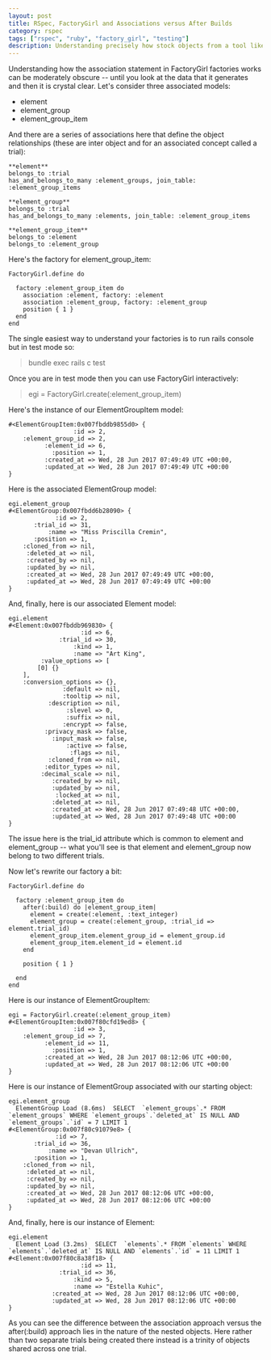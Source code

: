 ```yaml
---
layout: post
title: RSpec, FactoryGirl and Associations versus After Builds
category: rspec
tags: ["rspec", "ruby", "factory_girl", "testing"]
description: Understanding precisely how stock objects from a tool like FactoryGirl are created is at the heart of software testing.  Specifically there are subtle differences between a FactoryGirl association versus a FactoryGirl after(:build)
---
```

Understanding how the association statement in FactoryGirl factories works can be moderately obscure -- until you look at the data that it generates and then it is crystal clear.  Let's consider three associated models:

* element
* element_group
* element_group_item

And there are a series of associations here that define the object relationships (these are inter object and for an associated concept called a trial):

    **element**
    belongs_to :trial
    has_and_belongs_to_many :element_groups, join_table: :element_group_items
    
    **element_group**
    belongs_to :trial
    has_and_belongs_to_many :elements, join_table: :element_group_items
    
    **element_group_item**
    belongs_to :element
    belongs_to :element_group    

Here's the factory for element_group_item:

    FactoryGirl.define do

      factory :element_group_item do
        association :element, factory: :element
        association :element_group, factory: :element_group
        position { 1 }
      end
    end

The single easiest way to understand your factories is to run rails console but in test mode so:

> bundle exec rails c test

Once you are in test mode then you can use FactoryGirl interactively:

> egi = FactoryGirl.create(:element_group_item)

Here's the instance of our ElementGroupItem model:

    #<ElementGroupItem:0x007fbddb9855d0> {
                      :id => 2,
        :element_group_id => 2,
              :element_id => 6,
                :position => 1,
              :created_at => Wed, 28 Jun 2017 07:49:49 UTC +00:00,
              :updated_at => Wed, 28 Jun 2017 07:49:49 UTC +00:00
    }
    
Here is the associated ElementGroup model:

    egi.element_group
    #<ElementGroup:0x007fbdd6b28090> {
                 :id => 2,
           :trial_id => 31,
               :name => "Miss Priscilla Cremin",
           :position => 1,
        :cloned_from => nil,
         :deleted_at => nil,
         :created_by => nil,
         :updated_by => nil,
         :created_at => Wed, 28 Jun 2017 07:49:49 UTC +00:00,
         :updated_at => Wed, 28 Jun 2017 07:49:49 UTC +00:00
    }
    
And, finally, here is our associated Element model:

    egi.element
    #<Element:0x007fbddb969830> {
                        :id => 6,
                  :trial_id => 30,
                      :kind => 1,
                      :name => "Art King",
             :value_options => [
            [0] {}
        ],
        :conversion_options => {},
                   :default => nil,
                   :tooltip => nil,
               :description => nil,
                    :slevel => 0,
                    :suffix => nil,
                   :encrypt => false,
              :privacy_mask => false,
                :input_mask => false,
                    :active => false,
                     :flags => nil,
               :cloned_from => nil,
              :editor_types => nil,
             :decimal_scale => nil,
                :created_by => nil,
                :updated_by => nil,
                 :locked_at => nil,
                :deleted_at => nil,
                :created_at => Wed, 28 Jun 2017 07:49:48 UTC +00:00,
                :updated_at => Wed, 28 Jun 2017 07:49:48 UTC +00:00
    }
    
The issue here is the trial_id attribute which is common to element and element_group -- what you'll see is that element and element_group now belong to two different trials.

Now let's rewrite our factory a bit:

    FactoryGirl.define do

      factory :element_group_item do
        after(:build) do |element_group_item|
          element = create(:element, :text_integer)
          element_group = create(:element_group, :trial_id => element.trial_id)
          element_group_item.element_group_id = element_group.id
          element_group_item.element_id = element.id
        end
    
        position { 1 }
    
      end
    end
    
Here is our instance of ElementGroupItem:

    egi = FactoryGirl.create(:element_group_item)
    #<ElementGroupItem:0x007f80cfd19ed8> {
                      :id => 3,
        :element_group_id => 7,
              :element_id => 11,
                :position => 1,
              :created_at => Wed, 28 Jun 2017 08:12:06 UTC +00:00,
              :updated_at => Wed, 28 Jun 2017 08:12:06 UTC +00:00
    }
    
Here is our instance of ElementGroup associated with our starting object:

    egi.element_group
      ElementGroup Load (8.6ms)  SELECT  `element_groups`.* FROM `element_groups` WHERE `element_groups`.`deleted_at` IS NULL AND `element_groups`.`id` = 7 LIMIT 1
    #<ElementGroup:0x007f80c91079e8> {
                 :id => 7,
           :trial_id => 36,
               :name => "Devan Ullrich",
           :position => 1,
        :cloned_from => nil,
         :deleted_at => nil,
         :created_by => nil,
         :updated_by => nil,
         :created_at => Wed, 28 Jun 2017 08:12:06 UTC +00:00,
         :updated_at => Wed, 28 Jun 2017 08:12:06 UTC +00:00
    }    
    
And, finally, here is our instance of Element:

    egi.element
      Element Load (3.2ms)  SELECT  `elements`.* FROM `elements` WHERE `elements`.`deleted_at` IS NULL AND `elements`.`id` = 11 LIMIT 1
    #<Element:0x007f80c8a38f18> {
                        :id => 11,
                  :trial_id => 36,
                      :kind => 5,
                      :name => "Estella Kuhic",
                :created_at => Wed, 28 Jun 2017 08:12:06 UTC +00:00,
                :updated_at => Wed, 28 Jun 2017 08:12:06 UTC +00:00
    }
    
As you can see the difference between the association approach versus the after(:build) approach lies in the nature of the nested objects.  Here rather than two separate trials being created there instead is a trinity of objects shared across one trial.  